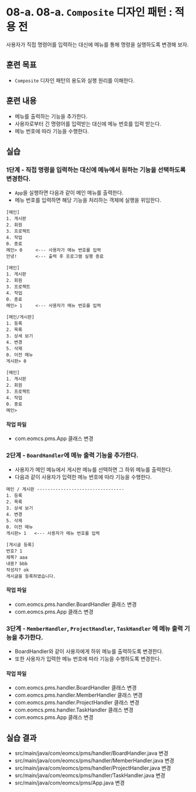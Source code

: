 # 08-a. 08-a. `Composite` 디자인 패턴 : 적용 전

사용자가 직접 명령어를 입력하는 대신에 메뉴를 통해 명령을 실행하도록 변경해 보자.

## 훈련 목표

- `Composite` 디자인 패턴의 용도와 실행 원리를 이해한다.

## 훈련 내용

- 메뉴를 출력하는 기능을 추가한다.
- 사용자로부터 긴 명령어를 입력받는 대신에 메뉴 번호를 입력 받는다.  
- 메뉴 번호에 따라 기능을 수행한다.

## 실습

### 1단계 - 직접 명령을 입력하는 대신에 메뉴에서 원하는 기능을 선택하도록 변경한다.

- `App`을 실행하면 다음과 같이 메인 메뉴를 출력한다.
- 메뉴 번호를 입력하면 해당 기능을 처리하는 객체에 실행을 위임한다.

```
[메인]
1. 게시판
2. 회원
3. 프로젝트
4. 작업
0. 종료
메인> 0     <--- 사용자가 메뉴 번호를 입력
안녕!       <--- 출력 후 프로그램 실행 종료
```

```
[메인]
1. 게시판
2. 회원
3. 프로젝트
4. 작업
0. 종료
메인> 1     <--- 사용자가 메뉴 번호를 입력

[메인/게시판]
1. 등록
2. 목록
3. 상세 보기
4. 변경
5. 삭제
0. 이전 메뉴
게시판> 0

[메인]
1. 게시판
2. 회원
3. 프로젝트
4. 작업
0. 종료
메인>
```

#### 작업 파일

- com.eomcs.pms.App 클래스 변경


### 2단계 - `BoardHandler`에 메뉴 출력 기능을 추가한다.

- 사용자가 메인 메뉴에서 게시판 메뉴를 선택하면 그 하위 메뉴를 출력한다.
- 다음과 같이 사용자가 입력한 메뉴 번호에 따라 기능을 수행한다.


```
메인 / 게시판 ---------------------------------
1. 등록
2. 목록
3. 상세 보기
4. 변경
5. 삭제
0. 이전 메뉴
게시판> 1   <--- 사용자가 메뉴 번호를 입력

[게시글 등록]
번호? 1
제목? aaa
내용? bbb
작성자? ok
게시글을 등록하였습니다.
```

#### 작업 파일

- com.eomcs.pms.handler.BoardHandler 클래스 변경
- com.eomcs.pms.App 클래스 변경


### 3단계 - `MemberHandler`, `ProjectHandler`, `TaskHandler` 에 메뉴 출력 기능을 추가한다.

- BoardHandler와 같이 사용자에게 하위 메뉴를 출력하도록 변경한다.
- 또한 사용자가 입력한 메뉴 번호에 따라 기능을 수행하도록 변경한다.

#### 작업 파일

- com.eomcs.pms.handler.BoardHandler 클래스 변경
- com.eomcs.pms.handler.MemberHandler 클래스 변경
- com.eomcs.pms.handler.ProjectHandler 클래스 변경
- com.eomcs.pms.handler.TaskHandler 클래스 변경
- com.eomcs.pms.App 클래스 변경

## 실습 결과

- src/main/java/com/eomcs/pms/handler/BoardHandler.java 변경
- src/main/java/com/eomcs/pms/handler/MemberHandler.java 변경
- src/main/java/com/eomcs/pms/handler/ProjectHandler.java 변경
- src/main/java/com/eomcs/pms/handler/TaskHandler.java 변경
- src/main/java/com/eomcs/pms/App.java 변경
